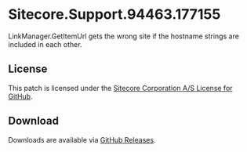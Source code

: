 # Sitecore.Support.94463.177155
LinkManager.GetItemUrl gets the wrong site if the hostname strings are included in each other.

## License  
This patch is licensed under the [Sitecore Corporation A/S License for GitHub](https://github.com/sitecoresupport/Sitecore.Support.94463.177155/blob/master/LICENSE).  

## Download  
Downloads are available via [GitHub Releases](https://github.com/sitecoresupport/Sitecore.Support.94463.177155/releases).  
